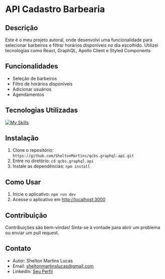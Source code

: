 # API Cadastro Barbearia
## Descrição
Este é o meu projeto autoral, onde desenvolvi uma funcionalidade para selecionar barbeiros e filtrar horários disponíveis no dia escolhido. Utilizei tecnologias como React, GraphQL, Apollo Client e Styled Components

## Funcionalidades
- Seleção de barbeiros
- Filtro de horários disponíveis
- Adicionar usuários
- Agendamentos

## Tecnologias Utilizadas
[![My Skills](https://skillicons.dev/icons?i=ts,react,graphql,apollo)](https://skillicons.dev)


## Instalação
1. Clone o repositório: `https://github.com/SheltonMartins/qcbs.graphql.api.git`
2. Entre no diretório: `cd qcbs.graphql.api`
3. Instale as dependências: `npm install`

## Como Usar
1. Inicie o aplicativo: `npm run dev`
2. Acesse o aplicativo em [http://localhost:3000](http://localhost:3000)

## Contribuição
Contribuições são bem-vindas! Sinta-se à vontade para abrir um problema ou enviar um pull request.

## Contato
- Autor: Shelton Martins Lucas
- Email: sheltonmartinslucas@gmail.com
- LinkedIn: [Seu Perfil](https://www.linkedin.com/in/shelton-martins/)

